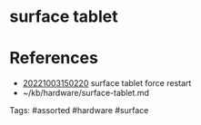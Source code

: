 # surface tablet

# References
- [20221003150220](/zet/20221003150220/README.md) surface tablet force restart
- ~/kb/hardware/surface-tablet.md

Tags:
    #assorted #hardware #surface

